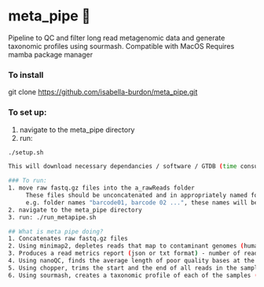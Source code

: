 # meta_pipe 🧬
Pipeline to QC and filter long read metagenomic data and generate taxonomic profiles using sourmash.
Compatible with MacOS
Requires mamba package manager 

### To install
git clone https://github.com/isabella-burdon/meta_pipe.git

### To set up:
1. navigate to the meta_pipe directory
2. run:
```bash
./setup.sh

This will download necessary dependancies / software / GTDB (time consuming).

### To run:
1. move raw fastq.gz files into the a_rawReads folder
     These files should be unconcatenated and in appropriately named folders.
     e.g. folder names "barcode01, barcode 02 ...", these names will be used for pipeline outputs.
2. navigate to the meta_pipe directory
3. run: ./run_metapipe.sh

## What is meta pipe doing?
1. Concatenates raw fastq.gz files
2. Using minimap2, depletes reads that map to contaminant genomes (human and phage lambda)
3. Produces a read metrics report (json or txt format) - number of reads total, number of human/bacterial reads
4. Using nanoQC, finds the average length of poor quality bases at the start and end of reads in each sample
5. Using chopper, trims the start and the end of all reads in the sample to remove poor quality bases
6. Using sourmash, creates a taxonomic profile of each of the samples (krona.csv files saved to d_output)
